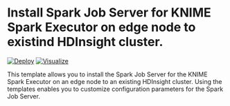 # Install Spark Job Server for KNIME Spark Executor on edge node to existind HDInsight cluster.

[![Deploy](http://azuredeploy.net/deploybutton.png)](https://portal.azure.com/#create/Microsoft.Template/uri/FIXME) [![Visualize](http://armviz.io/visualizebutton.png)](http://armviz.io/#/?load=FIXME)

This template allows you to install the Spark Job Server for the KNIME Spark Executor on an edge node to an existing HDInsight cluster. Using the templates enables you to customize configuration parameters for the Spark Job Server.

